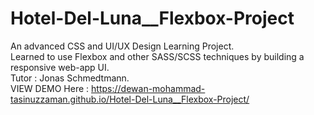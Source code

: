 # Hotel-Del-Luna__Flexbox-Project
An advanced CSS and UI/UX Design Learning Project.<br>
Learned to use Flexbox and other SASS/SCSS techniques by building a responsive web-app UI.<br>
Tutor : Jonas Schmedtmann. <br>
VIEW DEMO Here : https://dewan-mohammad-tasinuzzaman.github.io/Hotel-Del-Luna__Flexbox-Project/
